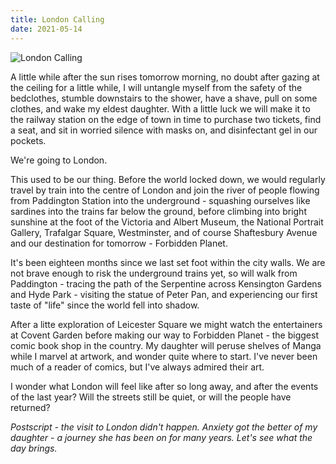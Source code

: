 ```yaml
---
title: London Calling
date: 2021-05-14
---
```


![London Calling](https://source.unsplash.com/2aFp6EWWs58/1600x900)


A little while after the sun rises tomorrow morning, no doubt after gazing at the ceiling for a little while, I will untangle myself from the safety of the bedclothes, stumble downstairs to the shower, have a shave, pull on some clothes, and wake my eldest daughter. With a little luck we will make it to the railway station on the edge of town in time to purchase two tickets, find a seat, and sit in worried silence with masks on, and disinfectant gel in our pockets.


We're going to London.


This used to be our thing. Before the world locked down, we would regularly travel by train into the centre of London and join the river of people flowing from Paddington Station into the underground - squashing ourselves like sardines into the trains far below the ground, before climbing into bright sunshine at the foot of the Victoria and Albert Museum, the National Portrait Gallery, Trafalgar Square, Westminster, and of course Shaftesbury Avenue and our destination for tomorrow - Forbidden Planet.


It's been eighteen months since we last set foot within the city walls. We are not brave enough to risk the underground trains yet, so will walk from Paddington - tracing the path of the Serpentine across Kensington Gardens and Hyde Park - visiting the statue of Peter Pan, and experiencing our first taste of "life" since the world fell into shadow.


After a litte exploration of Leicester Square we might watch the entertainers at Covent Garden before making our way to Forbidden Planet - the biggest comic book shop in the country. My daughter will peruse shelves of Manga while I marvel at artwork, and wonder quite where to start. I've never been much of a reader of comics, but I've always admired their art.


I wonder what London will feel like after so long away, and after the events of the last year? Will the streets still be quiet, or will the people have returned?


*Postscript - the visit to London didn't happen. Anxiety got the better of my daughter - a journey she has been on for many years. Let's see what the day brings.*

